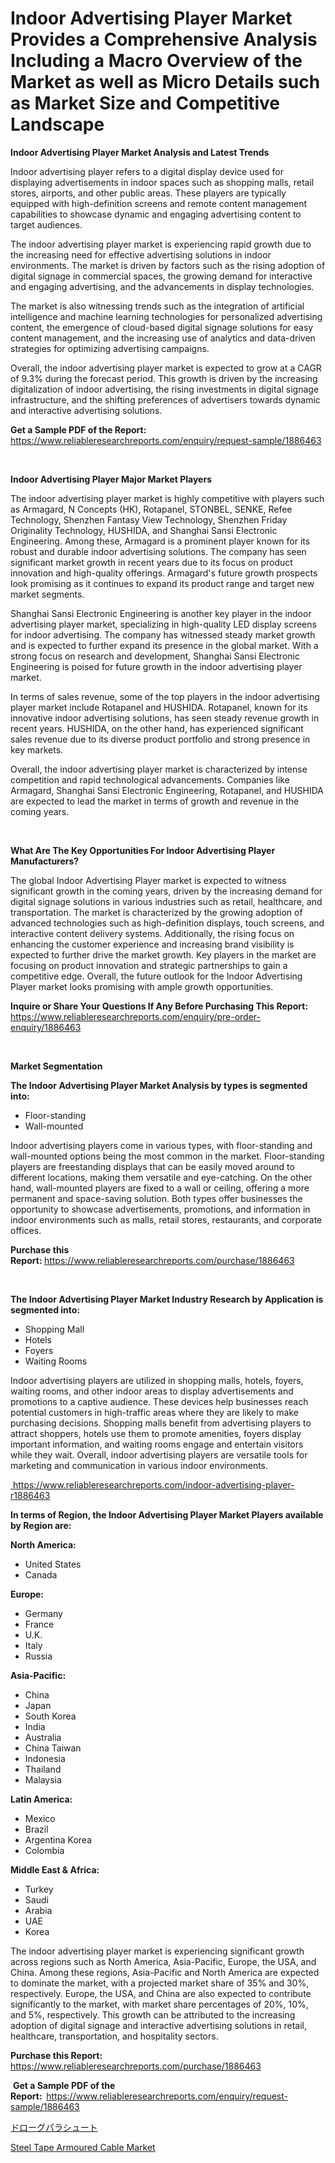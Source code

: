 <p><h1>Indoor Advertising Player Market Provides a Comprehensive Analysis Including a Macro Overview of the Market as well as Micro Details such as Market Size and Competitive Landscape</h1></p><p><strong>Indoor Advertising Player Market Analysis and Latest Trends</strong></p>
<p><p>Indoor advertising player refers to a digital display device used for displaying advertisements in indoor spaces such as shopping malls, retail stores, airports, and other public areas. These players are typically equipped with high-definition screens and remote content management capabilities to showcase dynamic and engaging advertising content to target audiences.</p><p>The indoor advertising player market is experiencing rapid growth due to the increasing need for effective advertising solutions in indoor environments. The market is driven by factors such as the rising adoption of digital signage in commercial spaces, the growing demand for interactive and engaging advertising, and the advancements in display technologies.</p><p>The market is also witnessing trends such as the integration of artificial intelligence and machine learning technologies for personalized advertising content, the emergence of cloud-based digital signage solutions for easy content management, and the increasing use of analytics and data-driven strategies for optimizing advertising campaigns.</p><p>Overall, the indoor advertising player market is expected to grow at a CAGR of 9.3% during the forecast period. This growth is driven by the increasing digitalization of indoor advertising, the rising investments in digital signage infrastructure, and the shifting preferences of advertisers towards dynamic and interactive advertising solutions.</p></p>
<p><strong>Get a Sample PDF of the Report:&nbsp;</strong> <a href="https://www.reliableresearchreports.com/enquiry/request-sample/1886463">https://www.reliableresearchreports.com/enquiry/request-sample/1886463</a></p>
<p>&nbsp;</p>
<p><strong>Indoor Advertising Player Major Market Players</strong></p>
<p><p>The indoor advertising player market is highly competitive with players such as Armagard, N Concepts (HK), Rotapanel, STONBEL, SENKE, Refee Technology, Shenzhen Fantasy View Technology, Shenzhen Friday Originality Technology, HUSHIDA, and Shanghai Sansi Electronic Engineering. Among these, Armagard is a prominent player known for its robust and durable indoor advertising solutions. The company has seen significant market growth in recent years due to its focus on product innovation and high-quality offerings. Armagard's future growth prospects look promising as it continues to expand its product range and target new market segments.</p><p>Shanghai Sansi Electronic Engineering is another key player in the indoor advertising player market, specializing in high-quality LED display screens for indoor advertising. The company has witnessed steady market growth and is expected to further expand its presence in the global market. With a strong focus on research and development, Shanghai Sansi Electronic Engineering is poised for future growth in the indoor advertising player market.</p><p>In terms of sales revenue, some of the top players in the indoor advertising player market include Rotapanel and HUSHIDA. Rotapanel, known for its innovative indoor advertising solutions, has seen steady revenue growth in recent years. HUSHIDA, on the other hand, has experienced significant sales revenue due to its diverse product portfolio and strong presence in key markets.</p><p>Overall, the indoor advertising player market is characterized by intense competition and rapid technological advancements. Companies like Armagard, Shanghai Sansi Electronic Engineering, Rotapanel, and HUSHIDA are expected to lead the market in terms of growth and revenue in the coming years.</p></p>
<p>&nbsp;</p>
<p><strong>What Are The Key Opportunities For Indoor Advertising Player Manufacturers?</strong></p>
<p><p>The global Indoor Advertising Player market is expected to witness significant growth in the coming years, driven by the increasing demand for digital signage solutions in various industries such as retail, healthcare, and transportation. The market is characterized by the growing adoption of advanced technologies such as high-definition displays, touch screens, and interactive content delivery systems. Additionally, the rising focus on enhancing the customer experience and increasing brand visibility is expected to further drive the market growth. Key players in the market are focusing on product innovation and strategic partnerships to gain a competitive edge. Overall, the future outlook for the Indoor Advertising Player market looks promising with ample growth opportunities.</p></p>
<p><strong>Inquire or Share Your Questions If Any Before Purchasing This Report:</strong> <a href="https://www.reliableresearchreports.com/enquiry/pre-order-enquiry/1886463">https://www.reliableresearchreports.com/enquiry/pre-order-enquiry/1886463</a></p>
<p>&nbsp;</p>
<p><strong>Market Segmentation</strong></p>
<p><strong>The Indoor Advertising Player Market Analysis by types is segmented into:</strong></p>
<p><ul><li>Floor-standing</li><li>Wall-mounted</li></ul></p>
<p><p>Indoor advertising players come in various types, with floor-standing and wall-mounted options being the most common in the market. Floor-standing players are freestanding displays that can be easily moved around to different locations, making them versatile and eye-catching. On the other hand, wall-mounted players are fixed to a wall or ceiling, offering a more permanent and space-saving solution. Both types offer businesses the opportunity to showcase advertisements, promotions, and information in indoor environments such as malls, retail stores, restaurants, and corporate offices.</p></p>
<p><strong>Purchase this Report:&nbsp;</strong><a href="https://www.reliableresearchreports.com/purchase/1886463">https://www.reliableresearchreports.com/purchase/1886463</a></p>
<p>&nbsp;</p>
<p><strong>The Indoor Advertising Player Market Industry Research by Application is segmented into:</strong></p>
<p><ul><li>Shopping Mall</li><li>Hotels</li><li>Foyers</li><li>Waiting Rooms</li></ul></p>
<p><p>Indoor advertising players are utilized in shopping malls, hotels, foyers, waiting rooms, and other indoor areas to display advertisements and promotions to a captive audience. These devices help businesses reach potential customers in high-traffic areas where they are likely to make purchasing decisions. Shopping malls benefit from advertising players to attract shoppers, hotels use them to promote amenities, foyers display important information, and waiting rooms engage and entertain visitors while they wait. Overall, indoor advertising players are versatile tools for marketing and communication in various indoor environments.</p></p>
<p><a href="https://www.reliableresearchreports.com/indoor-advertising-player-r1886463">&nbsp;https://www.reliableresearchreports.com/indoor-advertising-player-r1886463</a></p>
<p><strong>In terms of Region, the Indoor Advertising Player Market Players available by Region are:</strong></p>
<p>
    <p> <strong> North America: </strong>
        <ul>
            <li>United States</li>
            <li>Canada</li>
        </ul>
        </p> 
    <p> <strong> Europe: </strong>
        <ul>
            <li>Germany</li>
            <li>France</li>
            <li>U.K.</li>
            <li>Italy</li>
            <li>Russia</li>
        </ul>
        </p> 
    <p> <strong> Asia-Pacific: </strong>
        <ul>
            <li>China</li>
            <li>Japan</li>
            <li>South Korea</li>
            <li>India</li>
            <li>Australia</li>
            <li>China Taiwan</li>
            <li>Indonesia</li>
            <li>Thailand</li>
            <li>Malaysia</li>
        </ul>
        </p> 
    <p> <strong> Latin America: </strong>
        <ul>
            <li>Mexico</li>
            <li>Brazil</li>
            <li>Argentina Korea</li>
            <li>Colombia</li>
        </ul>
        </p> 
    <p> <strong> Middle East & Africa: </strong>
        <ul>
            <li>Turkey</li>
            <li>Saudi</li>
            <li>Arabia</li>
            <li>UAE</li>
            <li>Korea</li>
        </ul>
    </p>
    </p>
<p><p>The indoor advertising player market is experiencing significant growth across regions such as North America, Asia-Pacific, Europe, the USA, and China. Among these regions, Asia-Pacific and North America are expected to dominate the market, with a projected market share of 35% and 30%, respectively. Europe, the USA, and China are also expected to contribute significantly to the market, with market share percentages of 20%, 10%, and 5%, respectively. This growth can be attributed to the increasing adoption of digital signage and interactive advertising solutions in retail, healthcare, transportation, and hospitality sectors.</p></p>
<p><strong>Purchase this Report: </strong><a href="https://www.reliableresearchreports.com/purchase/1886463">https://www.reliableresearchreports.com/purchase/1886463</a></p>
<p>&nbsp;<strong>Get a Sample PDF of the Report:&nbsp;&nbsp;</strong><a href="https://www.reliableresearchreports.com/enquiry/request-sample/1886463">https://www.reliableresearchreports.com/enquiry/request-sample/1886463</a></p>
<p><strong></strong></p>
<p><p><a href="https://github.com/decker5351/Market-Research-Report-List-2/blob/main/972781236177.md">ドローグパラシュート</a></p><p><a href="https://github.com/caicuccucga/Market-Research-Report-List-1/blob/main/steel-tape-armoured-cable-market.md">Steel Tape Armoured Cable Market</a></p></p>